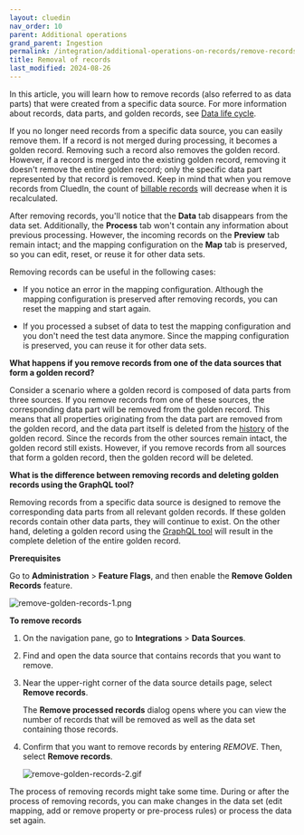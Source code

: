 ```yaml
---
layout: cluedin
nav_order: 10
parent: Additional operations
grand_parent: Ingestion
permalink: /integration/additional-operations-on-records/remove-records
title: Removal of records
last_modified: 2024-08-26
---
```


In this article, you will learn how to remove records (also referred to as data parts) that were created from a specific data source. For more information about records, data parts, and golden records, see [Data life cycle](/key-terms-and-features/data-life-cycle).

If you no longer need records from a specific data source, you can easily remove them. If a record is not merged during processing, it becomes a golden record. Removing such a record also removes the golden record. However, if a record is merged into the existing golden record, removing it doesn't remove the entire golden record; only the specific data part represented by that record is removed. Keep in mind that when you remove records from CluedIn, the count of [billable records](/key-terms-and-features/billable-records) will decrease when it is recalculated.

After removing records, you'll notice that the **Data** tab disappears from the data set. Additionally, the **Process** tab won't contain any information about previous processing. However, the incoming records on the **Preview** tab remain intact; and the mapping configuration on the **Map** tab is preserved, so you can edit, reset, or reuse it for other data sets.

Removing records can be useful in the following cases:

- If you notice an error in the mapping configuration. Although the mapping configuration is preserved after removing records, you can reset the mapping and start again.

- If you processed a subset of data to test the mapping configuration and you don't need the test data anymore. Since the mapping configuration is preserved, you can reuse it for other data sets.

**What happens if you remove records from one of the data sources that form a golden record?**

Consider a scenario where a golden record is composed of data parts from three sources. If you remove records from one of these sources, the corresponding data part will be removed from the golden record. This means that all properties originating from the data part are removed from the golden record, and the data part itself is deleted from the [history](/key-terms-and-features/golden-records/history) of the golden record. Since the records from the other sources remain intact, the golden record still exists. However, if you remove records from all sources that form a golden record, then the golden record will be deleted.

**What is the difference between removing records and deleting golden records using the GraphQL tool?**

Removing records from a specific data source is designed to remove the corresponding data parts from all relevant golden records. If these golden records contain other data parts, they will continue to exist. On the other hand, deleting a golden record using the [GraphQL tool](/consume/graphql/graphql-actions) will result in the complete deletion of the entire golden record.

**Prerequisites**

Go to **Administration** > **Feature Flags**, and then enable the **Remove Golden Records** feature.

![remove-golden-records-1.png](../../assets/images/integration/additional-operations/remove-golden-records-1.png)

**To remove records**

1. On the navigation pane, go to **Integrations** > **Data Sources**.

1. Find and open the data source that contains records that you want to remove.

1. Near the upper-right corner of the data source details page, select **Remove records**.

    The **Remove processed records** dialog opens where you can view the number of records that will be removed as well as the data set containing those records.

1. Confirm that you want to remove records by entering _REMOVE_. Then, select **Remove records**.

    ![remove-golden-records-2.gif](../../assets/images/integration/additional-operations/remove-golden-records-2.gif)

The process of removing records might take some time. During or after the process of removing records, you can make changes in the data set (edit mapping, add or remove property or pre-process rules) or process the data set again.